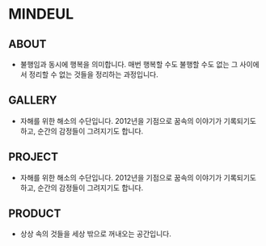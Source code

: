 # MINDEUL

## ABOUT

- 불행임과 동시에 행복을 의미합니다. 매번 행복할 수도 불행할 수도 없는 그 사이에서 정리할 수 없는 것들을 정리하는 과정입니다.

## GALLERY

- 자해를 위한 해소의 수단입니다. 2012년을 기점으로 꿈속의 이야기가 기록되기도 하고, 순간의 감정들이 그려지기도 합니다.

## PROJECT

- 자해를 위한 해소의 수단입니다. 2012년을 기점으로 꿈속의 이야기가 기록되기도 하고, 순간의 감정들이 그려지기도 합니다.

## PRODUCT

- 상상 속의 것들을 세상 밖으로 꺼내오는 공간입니다. 
